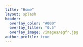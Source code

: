 ```yaml
---
title: "Home"
layout: splash
header:
  overlay_color: "#000"
  overlay_filter: "0.5"
  overlay_image: /images/egfr.jpg
author_profile: true
--- 
```

